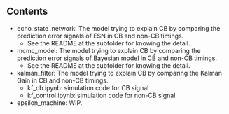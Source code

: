 ## Contents
- echo_state_network: The model trying to explain CB by comparing the prediction error signals of ESN in CB and non-CB timings.
    - See the README at the subfolder for knowing the detail. 
- mcmc_model: The model trying to explain CB by comparing the prediction error signals of Bayesian model in CB and non-CB timings.
    - See the README at the subfolder for knowing the detail. 
- kalman_filter: The model trying to explain CB by comparing the Kalman Gain in CB and non-CB timings.
    - kf_cb.ipynb: simulation code for CB signal
    - kf_control.ipynb: simulation code for non-CB signal
- epsilon_machine: WIP.